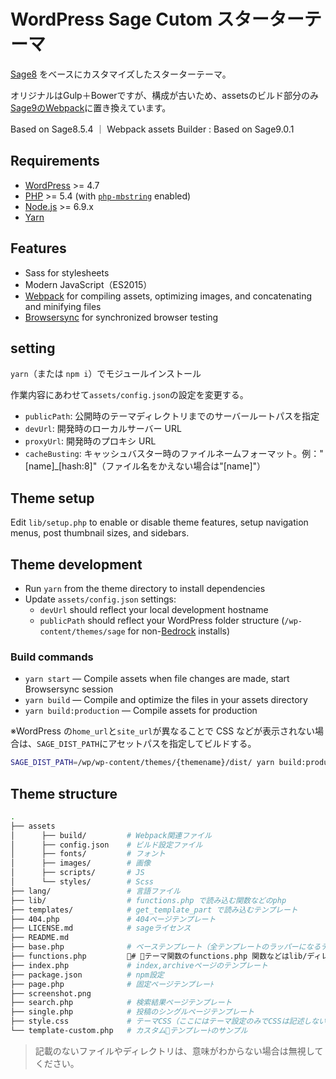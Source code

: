 # WordPress Sage Cutom スターターテーマ

[Sage8](https://github.com/roots/sage/blob/8.5.4/README.md#theme-installation) をベースにカスタマイズしたスターターテーマ。

オリジナルはGulp＋Bowerですが、構成が古いため、assetsのビルド部分のみ[Sage9のWebpack](https://roots.io/sage/docs/theme-development-and-building/)に置き換えています。

Based on Sage8.5.4 ｜ Webpack assets Builder : Based on Sage9.0.1

## Requirements

- [WordPress](https://wordpress.org/) >= 4.7
- [PHP](https://secure.php.net/manual/en/install.php) >= 5.4 (with [`php-mbstring`](https://secure.php.net/manual/en/book.mbstring.php) enabled)
- [Node.js](http://nodejs.org/) >= 6.9.x
- [Yarn](https://yarnpkg.com/en/docs/install)

## Features

- Sass for stylesheets
- Modern JavaScript（ES2015）
- [Webpack](https://webpack.github.io/) for compiling assets, optimizing images, and concatenating and minifying files
- [Browsersync](http://www.browsersync.io/) for synchronized browser testing

## setting

`yarn`（または `npm i`）でモジュールインストール

作業内容にあわせて`assets/config.json`の設定を変更する。

- `publicPath`: 公開時のテーマディレクトリまでのサーバールートパスを指定
- `devUrl`: 開発時のローカルサーバー URL
- `proxyUrl`: 開発時のプロキシ URL
- `cacheBusting`: キャッシュバスター時のファイルネームフォーマット。例："[name]\_[hash:8]"（ファイル名をかえない場合は"[name]"）

## Theme setup

Edit `lib/setup.php` to enable or disable theme features, setup navigation menus, post thumbnail sizes, and sidebars.

## Theme development

- Run `yarn` from the theme directory to install dependencies
- Update `assets/config.json` settings:
  - `devUrl` should reflect your local development hostname
  - `publicPath` should reflect your WordPress folder structure (`/wp-content/themes/sage` for non-[Bedrock](https://roots.io/bedrock/) installs)

### Build commands

- `yarn start` — Compile assets when file changes are made, start Browsersync session
- `yarn build` — Compile and optimize the files in your assets directory
- `yarn build:production` — Compile assets for production

※WordPress の`home_url`と`site_url`が異なることで CSS などが表示されない場合は、`SAGE_DIST_PATH`にアセットパスを指定してビルドする。

```sh
SAGE_DIST_PATH=/wp/wp-content/themes/{themename}/dist/ yarn build:production
```

## Theme structure

```sh
.
├── assets
│ 　　　├── build/         # Webpack関連ファイル
│ 　　　├── config.json    # ビルド設定ファイル
│ 　　　├── fonts/         # フォント
│ 　　　├── images/        # 画像
│ 　　　├── scripts/       # JS
│ 　　　└── styles/        # Scss
├── lang/                 # 言語ファイル
├── lib/                  # functions.php で読み込む関数などのphp
├── templates/            # get_template_part で読み込むテンプレート
├── 404.php               # 404ページテンプレート
├── LICENSE.md            # sageライセンス
├── README.md
├── base.php              # ベーステンプレート（全テンプレートのラッパーになるテンプレート）
├── functions.php         # テーマ関数のfunctions.php 関数などはlib/ディレクトリからインクルードする
├── index.php             # index,archiveページのテンプレート
├── package.json          # npm設定
├── page.php              # 固定ページテンプレーﾄ
├── screenshot.png
├── search.php            # 検索結果ページテンプレート
├── single.php            # 投稿のシングルページテンプレート
├── style.css             # テーマCSS（ここにはテーマ設定のみでCSSは記述しない）
└── template-custom.php   # カスタムテンプレーﾄのサンプル
```

> 記載のないファイルやディレクトリは、意味がわからない場合は無視してください。

